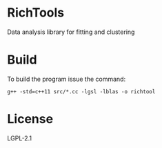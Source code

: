 # RichTools
Data analysis library for fitting and clustering

# Build 

To build the program issue the command:

```
g++ -std=c++11 src/*.cc -lgsl -lblas -o richtool
```

# License
LGPL-2.1
